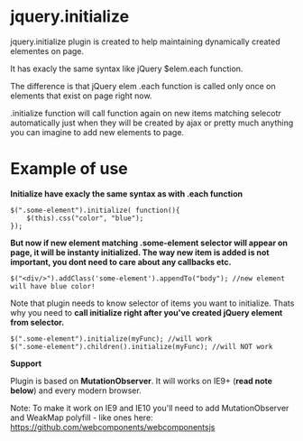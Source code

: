 # jquery.initialize

jquery.initialize plugin is created to help maintaining dynamically created elementes on page.

It has exacly the same syntax like jQuery $elem.each function. 

The difference is that jQuery elem .each function is called only once on elements that exist on page right now. 

.initialize function will call function again on new items matching selecotr automatically just when they will be created by ajax or pretty much anything you can imagine to add new elements to page.

# Example of use
  
  **Initialize have exacly the same syntax as with .each function**
  
	$(".some-element").initialize( function(){
		$(this).css("color", "blue");
	});
	
  **But now if new element matching .some-element selector will appear on page, it will be instanty initialized. The way new item is added is not important, you dont need to care about any callbacks etc.**
  
	$("<div/>").addClass('some-element').appendTo("body"); //new element will have blue color!
	

Note that plugin needs to know selector of items you want to initialize. Thats why you need to **call initialize right after you've created jQuery element from selector.**

	$(".some-element").initialize(myFunc); //will work
	$(".some-element").children().initialize(myFunc); //will NOT work

	

**Support**

Plugin is based on **MutationObserver**. It will works on IE9+ (**read note below**) and every modern browser.

Note: To make it work on IE9 and IE10 you'll need to add MutationObserver and WeakMap polyfill - like ones here: <https://github.com/webcomponents/webcomponentsjs>
